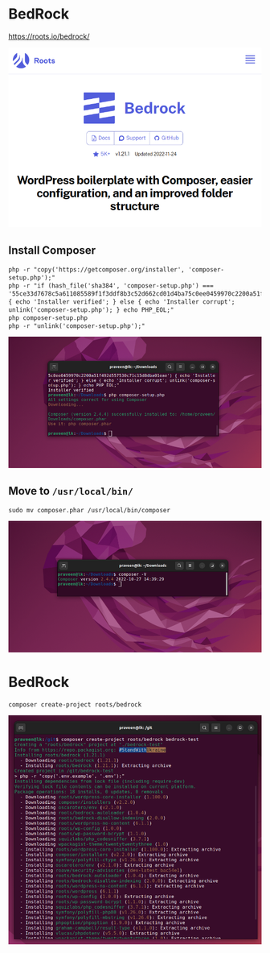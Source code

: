 # BedRock

https://roots.io/bedrock/

![](bedrock.png)

## Install Composer

```
php -r "copy('https://getcomposer.org/installer', 'composer-setup.php');"
php -r "if (hash_file('sha384', 'composer-setup.php') === '55ce33d7678c5a611085589f1f3ddf8b3c52d662cd01d4ba75c0ee0459970c2200a51f492d557530c71c15d8dba01eae') { echo 'Installer verified'; } else { echo 'Installer corrupt'; unlink('composer-setup.php'); } echo PHP_EOL;"
php composer-setup.php
php -r "unlink('composer-setup.php');"
```
![](composer-install.png)

## Move to `/usr/local/bin/`

```
sudo mv composer.phar /usr/local/bin/composer
```

![](composer-V.png)

# BedRock

```
composer create-project roots/bedrock
```

![](bedrock-test.png)
